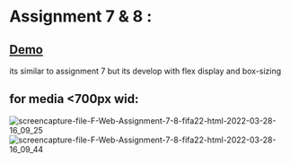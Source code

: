 # Assignment 7 & 8 :
## <a href="https://farzadforoozanfar.github.io/Website-design-course-comprehensive/Assignment%207%268">Demo</a>
its similar to assignment 7 but its develop with flex display and box-sizing
## for media <700px wid: 
![screencapture-file-F-Web-Assignment-7-8-fifa22-html-2022-03-28-16_09_25](https://user-images.githubusercontent.com/91725214/160391008-4b12b00b-d594-431a-9076-d0b224471ced.png)
![screencapture-file-F-Web-Assignment-7-8-fifa22-html-2022-03-28-16_09_44](https://user-images.githubusercontent.com/91725214/160391119-3eae7077-55cf-4c44-a4d5-4e3d370b2299.png)
